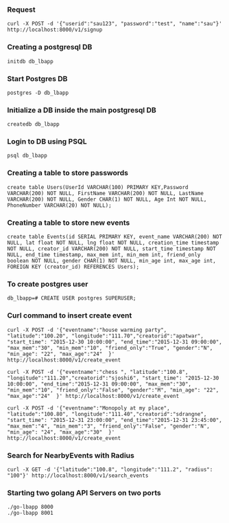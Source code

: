 ### Request
```
curl -X POST -d '{"userid":"sau123", "password":"test", "name":"sau"}' http://localhost:8000/v1/signup
```

### Creating a postgresql DB
```
initdb db_lbapp
```
### Start Postgres DB
```
postgres -D db_lbapp
```

### Initialize a DB inside the main postgresql DB
```
createdb db_lbapp
```

### Login to DB using PSQL
```
psql db_lbapp
```
### Creating a table to store passwords
```
create table Users(UserId VARCHAR(100) PRIMARY KEY,Password VARCHAR(200) NOT NULL, FirstName VARCHAR(200) NOT NULL, LastName VARCHAR(200) NOT NULL, Gender CHAR(1) NOT NULL, Age Int NOT NULL, PhoneNumber VARCHAR(20) NOT NULL);
```

### Creating a table to store new events
```
create table Events(id SERIAL PRIMARY KEY, event_name VARCHAR(200) NOT NULL, lat float NOT NULL, lng float NOT NULL, creation_time timestamp NOT NULL, creator_id VARCHAR(200) NOT NULL, start_time timestamp NOT NULL, end_time timestamp, max_mem int, min_mem int, friend_only boolean NOT NULL, gender CHAR(1) NOT NULL, min_age int, max_age int, FOREIGN KEY (creator_id) REFERENCES Users);
```

### To create postgres user
```
db_lbapp=# CREATE USER postgres SUPERUSER;
```

### Curl command to insert create event
```
curl -X POST -d '{"eventname":"house warming party", "latitude":"100.20", "longitude":"111.70","creatorid":"apatwar", "start_time": "2015-12-30 10:00:00", "end_time":"2015-12-31 09:00:00", "max_mem":"30", "min_mem":"10", "friend_only":"True", "gender":"N", "min_age": "22", "max_age":"24"  }' http://localhost:8000/v1/create_event

curl -X POST -d '{"eventname":"chess ", "latitude":"100.8", "longitude":"111.20","creatorid":"sjoshi6", "start_time": "2015-12-30 10:00:00", "end_time":"2015-12-31 09:00:00", "max_mem":"30", "min_mem":"10", "friend_only":"False", "gender":"M", "min_age": "22", "max_age":"24"  }' http://localhost:8000/v1/create_event

curl -X POST -d '{"eventname":"Monopoly at my place", "latitude":"100.80", "longitude":"111.40","creatorid":"sdrangne", "start_time": "2015-12-31 23:00:00", "end_time":"2015-12-31 23:45:00", "max_mem":"4", "min_mem":"3", "friend_only":"False", "gender":"N", "min_age": "24", "max_age":"30"  }' http://localhost:8000/v1/create_event
```

### Search for NearbyEvents with Radius
```
curl -X GET -d '{"latitude":"100.8", "longitude":"111.2", "radius": "100"}' http://localhost:8000/v1/search_events
```

### Starting two golang API Servers on two ports
```
./go-lbapp 8000
./go-lbapp 8001
```
